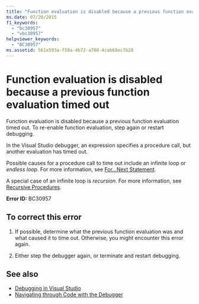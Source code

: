 ```yaml
---
title: "Function evaluation is disabled because a previous function evaluation timed out"
ms.date: 07/20/2015
f1_keywords: 
  - "bc30957"
  - "vbc30957"
helpviewer_keywords: 
  - "BC30957"
ms.assetid: 561e593a-f50a-4b72-a708-4cab60ec7b28
---
```

# Function evaluation is disabled because a previous function evaluation timed out
Function evaluation is disabled because a previous function evaluation timed out. To re-enable function evaluation, step again or restart debugging.  
  
 In the Visual Studio debugger, an expression specifies a procedure call, but another evaluation has timed out.  
  
 Possible causes for a procedure call to time out include an infinite loop or *endless loop*. For more information, see [For...Next Statement](../../../visual-basic/language-reference/statements/for-next-statement.md).  
  
 A special case of an infinite loop is *recursion*. For more information, see [Recursive Procedures](../../../visual-basic/programming-guide/language-features/procedures/recursive-procedures.md).  
  
 **Error ID:** BC30957  
  
## To correct this error  
  
1.  If possible, determine what the previous function evaluation was and what caused it to time out. Otherwise, you might encounter this error again.  
  
2.  Either step the debugger again, or terminate and restart debugging.  
  
## See also
- [Debugging in Visual Studio](/visualstudio/debugger/debugging-in-visual-studio)
- [Navigating through Code with the Debugger](/visualstudio/debugger/navigating-through-code-with-the-debugger)
